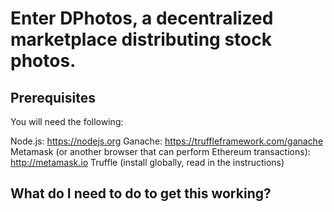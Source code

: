 # Enter DPhotos, a decentralized marketplace distributing stock photos.

## Prerequisites

You will need the following:

Node.js: https://nodejs.org
Ganache: https://truffleframework.com/ganache
Metamask (or another browser that can perform Ethereum transactions): http://metamask.io
Truffle (install globally, read in the instructions)

## What do I need to do to get this working?
